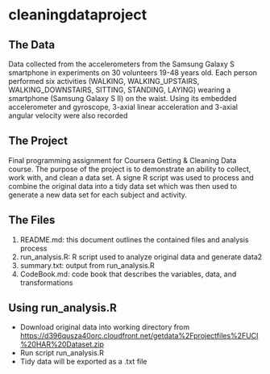# cleaningdataproject

## The Data
Data collected from the accelerometers from the Samsung Galaxy S smartphone in experiments on 30 volunteers 19-48 years old. Each person performed six activities (WALKING, WALKING_UPSTAIRS, WALKING_DOWNSTAIRS, SITTING, STANDING, LAYING) wearing a smartphone (Samsung Galaxy S II) on the waist. Using its embedded accelerometer and gyroscope, 3-axial linear acceleration and 3-axial angular velocity were also recorded

## The Project
Final programming assignment for Coursera Getting & Cleaning Data course. The purpose of the project is to demonstrate an ability to collect, work with, and clean a data set. A signe R script was used to process and combine the original data into a tidy data set which was then used to generate a new data set for each subject and activity.

## The Files
1. README.md: this document outlines the contained files and analysis process
2. run_analysis.R: R script used to analyze original data and generate data2
3. summary.txt: output from run_analysis.R 
4. CodeBook.md: code book that describes the variables,  data, and transformations 

## Using run_analysis.R
- Download original data into working directory from https://d396qusza40orc.cloudfront.net/getdata%2Fprojectfiles%2FUCI%20HAR%20Dataset.zip
- Run script run_analysis.R
- Tidy data will be exported as a .txt file
